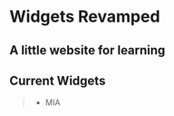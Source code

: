 Widgets Revamped
================

A little website for learning
-----------------------------

Current Widgets
---------------

> - MIA